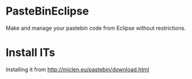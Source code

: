 PasteBinEclipse
===============

Make and manage your pastebin code from Eclipse without restrictions.

Install ITs
===============

Installing it from http://miclen.eu/pastebin/download.html

